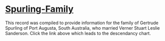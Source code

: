 # [Spurling-Family](https://jarvis-genealogy.github.io/spurling-tree.html)

This record was compiled to provide information for the family of Gertrude Spurling of Port Augusta, South Australia, who married Verner Stuart Leslie Sanderson. Click the link above which leads to the descendancy chart.

